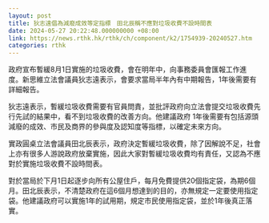 ```yaml
---
layout: post
title: 狄志遠倡為減廢成效等定指標　田北辰稱不應對垃圾收費不設時間表
date: 2024-05-27 20:22:48.000000000 +08:00
link: https://news.rthk.hk/rthk/ch/component/k2/1754939-20240527.htm
categories: rthk
---
```


政府宣布暫緩8月1日實施的垃圾收費，會在明年中，向事務委員會匯報工作進度。新思維立法會議員狄志遠表示，會要求當局半年內有中期報告，1年後需要有詳細報告。

狄志遠表示，暫緩垃圾收費需要有官員問責，並批評政府向立法會提交垃圾收費先行先試的結果中，看不到垃圾收費的改善方向。他建議政府 1年後需要有包括源頭減廢的成效、市民及商界的參與度及認知度等指標，以確定未來方向。

實政圓桌立法會議員田北辰表示，政府決定暫緩垃圾收費，除了因解說不足，社會上亦有很多人游說政府放棄實施，因此大家對暫緩垃圾收費均有責任，又認為不應對於實施垃圾收費不設時間表。

對於當局於下月1日起逐步向所有公屋住戶，每月免費提供20個指定袋，為期6個月。田北辰表示，不清楚政府在這6個月想達到的目的，亦無規定一定要使用指定袋。他建議政府可以實施1年的試用期，規定市民使用指定袋，並於1年後真正落實。
